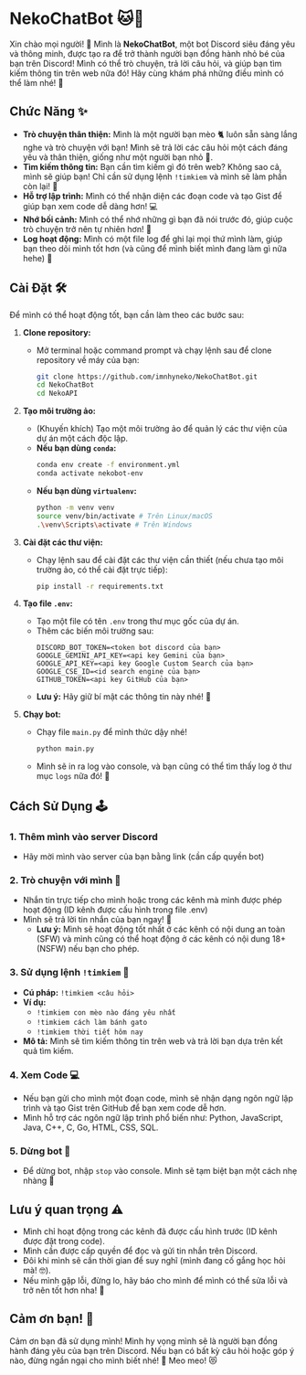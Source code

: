 # NekoChatBot 🐱💬

Xin chào mọi người! 👋 Mình là **NekoChatBot**, một bot Discord siêu đáng yêu và thông minh, được tạo ra để trở thành người bạn đồng hành nhỏ bé của bạn trên Discord! Mình có thể trò chuyện, trả lời câu hỏi, và giúp bạn tìm kiếm thông tin trên web nữa đó! Hãy cùng khám phá những điều mình có thể làm nhé! 🥰

## Chức Năng ✨

-   **Trò chuyện thân thiện:** Mình là một người bạn mèo 🐈 luôn sẵn sàng lắng nghe và trò chuyện với bạn! Mình sẽ trả lời các câu hỏi một cách đáng yêu và thân thiện, giống như một người bạn nhỏ 💖.
-   **Tìm kiếm thông tin:** Bạn cần tìm kiếm gì đó trên web? Không sao cả, mình sẽ giúp bạn! Chỉ cần sử dụng lệnh `!timkiem` và mình sẽ làm phần còn lại! 🔎
-   **Hỗ trợ lập trình:** Mình có thể nhận diện các đoạn code và tạo Gist để giúp bạn xem code dễ dàng hơn! 💻
-   **Nhớ bối cảnh:** Mình có thể nhớ những gì bạn đã nói trước đó, giúp cuộc trò chuyện trở nên tự nhiên hơn! 🧠
-   **Log hoạt động:** Mình có một file log để ghi lại mọi thứ mình làm, giúp bạn theo dõi mình tốt hơn (và cũng để mình biết mình đang làm gì nữa hehe) 📝

## Cài Đặt 🛠️

Để mình có thể hoạt động tốt, bạn cần làm theo các bước sau:

1.  **Clone repository:**
    -   Mở terminal hoặc command prompt và chạy lệnh sau để clone repository về máy của bạn:
        ```bash
        git clone https://github.com/imnhyneko/NekoChatBot.git
        cd NekoChatBot
        cd NekoAPI
        ```

2.  **Tạo môi trường ảo:**
    -   (Khuyến khích) Tạo một môi trường ảo để quản lý các thư viện của dự án một cách độc lập.
      -   **Nếu bạn dùng `conda`:**
          ```bash
          conda env create -f environment.yml
          conda activate nekobot-env
          ```
      -  **Nếu bạn dùng `virtualenv`:**
          ```bash
          python -m venv venv
          source venv/bin/activate # Trên Linux/macOS
          .\venv\Scripts\activate # Trên Windows
          ```

3.  **Cài đặt các thư viện:**
    -   Chạy lệnh sau để cài đặt các thư viện cần thiết (nếu chưa tạo môi trường ảo, có thể cài đặt trực tiếp):
        ```bash
        pip install -r requirements.txt
        ```

4.  **Tạo file `.env`:**
    -   Tạo một file có tên `.env` trong thư mục gốc của dự án.
    -   Thêm các biến môi trường sau:
        ```
        DISCORD_BOT_TOKEN=<token bot discord của bạn>
        GOOGLE_GEMINI_API_KEY=<api key Gemini của bạn>
        GOOGLE_API_KEY=<api key Google Custom Search của bạn>
        GOOGLE_CSE_ID=<id search engine của bạn>
        GITHUB_TOKEN=<api key GitHub của bạn>
        ```
    -   **Lưu ý:** Hãy giữ bí mật các thông tin này nhé! 🤫

5.  **Chạy bot:**
    -   Chạy file `main.py` để mình thức dậy nhé!
        ```bash
        python main.py
        ```
    -   Mình sẽ in ra log vào console, và bạn cũng có thể tìm thấy log ở thư mục `logs` nữa đó! 👀

## Cách Sử Dụng 🕹️

### 1. Thêm mình vào server Discord 
-  Hãy mời mình vào server của bạn bằng link (cần cấp quyền bot)

### 2. Trò chuyện với mình 💬
- Nhắn tin trực tiếp cho mình hoặc trong các kênh mà mình được phép hoạt động (ID kênh được cấu hình trong file .env)
- Mình sẽ trả lời tin nhắn của bạn ngay! 🥰
    -   **Lưu ý:** Mình sẽ hoạt động tốt nhất ở các kênh có nội dung an toàn (SFW) và mình cũng có thể hoạt động ở các kênh có nội dung 18+ (NSFW) nếu bạn cho phép.

### 3. Sử dụng lệnh `!timkiem` 🔎

-   **Cú pháp:** `!timkiem <câu hỏi>`
-   **Ví dụ:**
    -   `!timkiem con mèo nào đáng yêu nhất`
    -   `!timkiem cách làm bánh gato`
    -   `!timkiem thời tiết hôm nay`
-   **Mô tả:** Mình sẽ tìm kiếm thông tin trên web và trả lời bạn dựa trên kết quả tìm kiếm.

### 4. Xem Code 💻
-   Nếu bạn gửi cho mình một đoạn code, mình sẽ nhận dạng ngôn ngữ lập trình và tạo Gist trên GitHub để bạn xem code dễ hơn.
-   Mình hỗ trợ các ngôn ngữ lập trình phổ biến như: Python, JavaScript, Java, C++, C, Go, HTML, CSS, SQL.

### 5. Dừng bot 🛑
-   Để dừng bot, nhập `stop` vào console. Mình sẽ tạm biệt bạn một cách nhẹ nhàng 🥺

## Lưu ý quan trọng ⚠️

-   Mình chỉ hoạt động trong các kênh đã được cấu hình trước (ID kênh được đặt trong code).
-   Mình cần được cấp quyền để đọc và gửi tin nhắn trên Discord.
-   Đôi khi mình sẽ cần thời gian để suy nghĩ (mình đang cố gắng học hỏi mà! 🤓).
-   Nếu mình gặp lỗi, đừng lo, hãy báo cho mình để mình có thể sửa lỗi và trở nên tốt hơn nha! 🐞

## Cảm ơn bạn! 🙏

Cảm ơn bạn đã sử dụng mình! Mình hy vọng mình sẽ là người bạn đồng hành đáng yêu của bạn trên Discord. Nếu bạn có bất kỳ câu hỏi hoặc góp ý nào, đừng ngần ngại cho mình biết nhé! 💖
Meo meo! 😻
